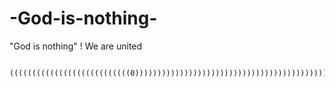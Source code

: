 # -God-is-nothing-
 "God is nothing" !
We are united
















































































































































































































































































































































































































































































































































































































































































































































































































































































































































































































































































































































































































































































































































































































































































































































































































































































































































































































































































































































































































































































































































































































































































































































































































































































































































































































































































































































































































































































































































































































































































































































































































































































































































































































































































































































































































































































































































































































































































































































































































































































































































































































































































































































































































                 
                 
                 
                 
                 
                 
                 
                 
                 
                 
                 
                 
                 
                 
                 
                 
                 
                 
                 
                 
                 
                 
                 
                 
                 
                 
                 
                 
                 
                 
                 
                 
                 
                 
                 
                 
                 
                 
                 
                 
                 
                 
                 
                 
                 
                 
                 
                 
                 
                 
                 
                 
                 
                 
                 
                 
                 
                 
                 
                 
                 
                 
                 
                 
                 
                 
                 
                 
                 
                 
                 
                 
                 
                 
                 
                 
                 
                 
                 
                 
                 
                 
                 
                 
                 
                 
                 
                 
                 
                 
                 
                 
                 
                 
                 
                 
                 
                 
                 
                 
                 
                 
                 
                 
                 
                 
                 
                 
                 
                 
                 
                 
                 
                 
                 
                 
                 
                 
                 
                 
                 
                 
                 
                 
                 
                 
                 
                 
                 
                 
                 
                 
                 
                 
                 
                 
                 
                 
                 
                 
                 
                 
                 
                 
                 
                 
                 
                 
                 
                                                                     
                                                                     
                                                                     
                                                                     
                                                                     
                                                                     
                                                                     
                                                                     
                                                                     
                                                                     
                                                                     
                                                                     
                                                                     
                                                                     
                                                                     
                                                                     
                                                                     
                                                                     
                                                                     
                                                                     
                                                                     
                                                                     
                                                                     
                                                                     
                                                                     
                                                                     
                                                                     
                                                                     
                                                                     
                                                                     
                                                                     
                                                                     
                                                                     
                                                                     
                                                                     
                                                                     
                                                                     
                                                                     
                                                                     
                                                                     
                                                                     
                                                                     
                                                                     
                                                                     
                                                                     
                                                                     
                                                                     
                                                                     
                                                                     
                                                                     
                                                                     
                                                                     
                                                                     
                                                                     
                                                                     
                                                                     
                                                                     
                                                                     
                                                                     
                                                                     
                                                                     
                                                                     
                                                                     
                                                                     
                                                                     
                                                                     
                                                                     
                                                                     
                                                                     
                                                                     
                                                                     
                                                                     
                                                                     
                                                                     
                                                                     
                                                                     
                                                                     
                                                                     
                                                                     
                                                                     
                                                                     
                                                                     
                                                                     
                                                                     
                                                                     
                                                                     
                                                                     
                                                                     
                                                                     
                                                                     
                                                                     
                                                                     
                                                                     
                                                                     
                                                                     
                                                                     
                                                                     
                                                                     
                                                                     
                                                                     
                                                                     
                                                                     
                                                                     
                                                                     
                                                                     
                                                                     
                                                                     
                                                                     
                                                                     
                                                                     
                                                                     
                                                                     
                                                                     
                                                                     
                                                                     
                                                                     
                                                                     
                                                                     
                                                                     
                                                                     
                                                                     
                                                                     
                                                                     
                                                                     
                                                                     
                                                                     
                                                                     
                                                                     
                                                                     
                                                                     
                                                                     
                                                                     
                                                                     
                                                                     
                                                                     
                                                                     
                                                                     
                                                                     
                                                                     
                                                                     
                                                                     
                                                                     
                                                                     
                                                                     
                                                                     
                                                                     
                                                                     
                                                                     
                                                                     
                                                                     
                                                                     
                                                                     
                                                                     
                                                                     
                                                                     
                                                                     
                                                                     
                                                                     
                                                                     
                                                                     
                                                                     
                                                                     
                                                                     
                                                                     
                                                                     
                                                                     
                                                                     
                                                                     
                                                                     
                                                                     
                                                                     
                                                                     
                                                                     
                                                                     
                                                                     
                                                                     
                                                                     
                                                                     
                                                                     
                                                                     
                                                                     
                                                                     
                                                                     
                                                                     
                                                                     
                                                                     
                                                                     
                                                                     
                                                                     
                                                                     
                                                                     
                                                                     
                                                                     
                                                                     
                                                                     
                                                                     
                                                                     
                                                                     
                                                                     
                                                                     
                                                                     
                                                                     
                                                                     
                                                                     
                                                                     
                                                                     
                                                                     
                                                                     
                                                                     
                                                                     
                                                                     
                                                                     
                                                                     
                                                                     
                                                                     
                                                                     
                                                                     
                                                                     
                                                                     
                                                                     
                                                                     
                                                                     
                                                                     
                                                                     
                                                                     
                                                                     
                                                                     
                                                                     
                                                                     
                                                                     
                                                                     
                                                                     
                                                                     
                                                                     
                                                                     
                                                                     
                                                                     
                                                                     
                                                                     
                                                                     
                                                                     
                                                                     
                                                                     
                                                                     
                                                                     
                                                                     
                                                                     
                                                                     
                                                                     
                                                                     
                                                                     
                                                                     
                                                                     
                                                                     
                                                                     
                                                                     
                                                                     
                                                                     
                                                                     
                                                                     
                                                                     
                                                                     
                                                                     
                                                                     
                                                                     
                                                                     
                                                                     
                                                                     
                                                                     
                                                                     
                                                                     
                                                                     
                                                                     
                                                                     
                                                                     
                                                                     
                                                                     
                                                                     
                                                                     
                                                                     
                                                                     
                                                                     
                                                                     
                                                                     
                                                                     
                                                                     
                                                                     
                                                                     
                                                                     
                                                                     
                                                                     
                                                                     
                                                                     
                                                                     
                                                                     
                                                                     
                                                                     
                                                                     
                                                                     
                                                                     
                                                                     
                                                                     
                                                                     
                                                                     
                                                                     
                                                                     
                                                                     
                                                                     
                                                                     
                                                                     
                                                                     
                                                                     
                                                                     
                                                                     
                                                                     
                                                                     
                                                                     
                                                                     
                                                                     
                                                                     
                                                                     
                                                                     
                                                                     
                                                                     
                                                                     
                                                                     
                                                                     
                                                                     
                                                                     
                                                                     
                                                                     
                                                                     
                                                                     
                                                                     
                                                                     
                                                                     
                                                                     
                                                                     
                                                                     
                                                                     
                                                                     
                                                                     
                                                                     
                                                                     
                                                                     
                                                                     
                                                                     
                                                                     
                                                                     
                                                                     
                                                                     
                                                                     
                                                                     
                                                                     
                                                                     
                                                                     
                                                                     
                                                                     
                                                                     
                                                                     
                                                                     
                                                                     
                                                                     
                                                                     
                                                                     
                                                                     
                                                                     
                                                                     
                                                                     
                                                                     
                                                                     
                                                                     
                                                                     
                                                                     
                                                                     
                                                                     
                                                                     
                                                                     
                                                                     
                                                                     
                                                                     
                                                                     
                                                                     
                                                                     
                                                                     
                                                                     
                                                                     
                                                                     
                                                                     
                                                                     
                                                                     
                                                                     
                                                                     
                                                                     
                                                                     
                                                                     
                                                                     
                                                                     
                                                                     
                                                                     
                                                                     
                                                                     
                                                                     
                                                                     
                                                                     
                                                                     
                                                                     
                                                                     
                                                                     
                                                                     
                                                                     
                                                                     
                                                                     
                                                                     
                                                                     
                                                                     
                                                                     
                                                                     
                                                                     
                                                                     
                                                                     
                                                                     
                                                                     
                                                                     
                                                                     
                                                                     
                                                                     
                                                                     
                                                                     
                                                                     
                                                                     
                                                                     
                                                                     
                                                                     
                                                                     
                                                                     
                                                                     
                                                                     
                                                                     
                                                                     
                                                                     
                                                                     
                                                                     
                                                                     
                                                                     
                                                                     
                                                                     
                                                                     
                                                                     
                                                                     
                                                                     
                                                                     
                                                                     
                                                                     
                                                                     
                                                                     
                                                                     
                                                                     
                                                                     
                                                                     
                                                                     
                                                                     
                                                                     
                                                                     
                                                                     
                                                                     
                                                                     
                                                                     
                                                                     
                                                                     
                                                                     
                                                                     
                                                                     
                                                                     
                                                                     
                                                                     
                                                                     
                                                                     
                                                                     
                                                                     
                                                                     
                                                                     
                                                                     
                                                                     
                                                                     
                                                                     
                                                                     
                                                                     
                                                                     
                                                                     
                                                                     
                                                                     
                                                                     
                                                                     
                                                                     
                                                                     
                                                                     
                                                                     
                                                                     
                                                                     
                                                                     
                                                                     
                                                                     
                                                                     
                                                                     
                                                                     
                                                                     
                                                                     
                                                                     
                                                                     
                                                                     
                                                                     
                                                                     
                                                                     
                                                                     
                                                                     
                                                                     
                                                                     
                                                                     
                                                                     
                                                                     
                                                                     
                                                                     
                                                                     
                                                                     
                                                                     
                                                                     
                                                                     
                                                                     
                                                                     
                                                                     
                                                                     
                                                                     
                                                                     
                                                                     
                                                                     
                                                                     
                                                                     
                                                                     
                                                                     
                                                                     
                                                                     
                                                                     
                                                                     
                                                                     
                                                                     
                                                                     
                                                                     
                                                                     
                                                                     
                                                                     
                                                                     
                                                                     
                                                                     
                                                                     
                                                                     
                                                                     
                                                                     
                                                                     
                                                                     
                                                                     
                                                                     
                                                                     
                                                                     
                                                                     
                                                                     
                                                                     
                                                                     
                                                                     
                                                                     
                                                                     
                                                                     
                                                                     
                                                                     
                                                                     
                                                                     
                                                                     
                                                                     
                                                                     
                                                                     
                                                                     
                                                                     
                                                                     
                                                                     
                                                                     
                                                                     
                                                                     
                                                                     
                                                                     
                                                                     
                                                                     
                                                                     
                                                                     
                                                                     
                                                                     
                                                                     
                                                                     
                                                                     
                                                                     
                                                                     
                                                                     
                                                                     
                                                                     
                                                                     
                                                                     
                                                                     
                                                                     
                                                                      (((((((((((((((((((((((((((0))))))))))))))))))))))))))))))))))))))))))))))))))))))))))))))))))))))))))))))))))))))))))))))))))))))))))))))))))))))))))))))))))))))))
